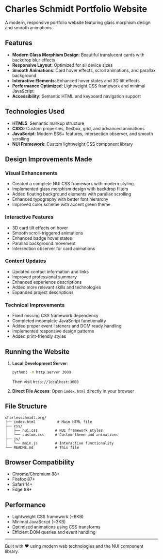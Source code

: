 # Charles Schmidt Portfolio Website

A modern, responsive portfolio website featuring glass morphism design and smooth animations.

## Features

- **Modern Glass Morphism Design**: Beautiful translucent cards with backdrop blur effects
- **Responsive Layout**: Optimized for all device sizes
- **Smooth Animations**: Card hover effects, scroll animations, and parallax background
- **Interactive Elements**: Enhanced hover states and 3D tilt effects
- **Performance Optimized**: Lightweight CSS framework and minimal JavaScript
- **Accessibility**: Semantic HTML and keyboard navigation support

## Technologies Used

- **HTML5**: Semantic markup structure
- **CSS3**: Custom properties, flexbox, grid, and advanced animations
- **JavaScript**: Modern ES6+ features, intersection observer, and smooth scrolling
- **NUI Framework**: Custom lightweight CSS component library

## Design Improvements Made

### Visual Enhancements

- Created a complete NUI CSS framework with modern styling
- Implemented glass morphism design with backdrop filters
- Added floating background elements with parallax scrolling
- Enhanced typography with better font hierarchy
- Improved color scheme with accent green theme

### Interactive Features

- 3D card tilt effects on hover
- Smooth scroll-triggered animations
- Enhanced badge hover states
- Parallax background movement
- Intersection observer for card animations

### Content Updates

- Updated contact information and links
- Improved professional summary
- Enhanced experience descriptions
- Added more relevant skills and technologies
- Expanded project descriptions

### Technical Improvements

- Fixed missing CSS framework dependency
- Completed incomplete JavaScript functionality
- Added proper event listeners and DOM ready handling
- Implemented responsive design patterns
- Added print-friendly styles

## Running the Website

1. **Local Development Server**:

   ```bash
   python3 -m http.server 3000
   ```

   Then visit `http://localhost:3000`

2. **Direct File Access**:
   Open `index.html` directly in your browser

## File Structure

```
charlesschmidt.org/
├── index.html          # Main HTML file
├── css/
│   ├── nui.css        # NUI framework styles
│   └── custom.css     # Custom theme and animations
├── js/
│   └── main.js        # Interactive functionality
└── README.md          # This file
```

## Browser Compatibility

- Chrome/Chromium 88+
- Firefox 87+
- Safari 14+
- Edge 88+

## Performance

- Lightweight CSS framework (~8KB)
- Minimal JavaScript (~3KB)
- Optimized animations using CSS transforms
- Efficient DOM queries and event handling

---

Built with ❤️ using modern web technologies and the NUI component library.
